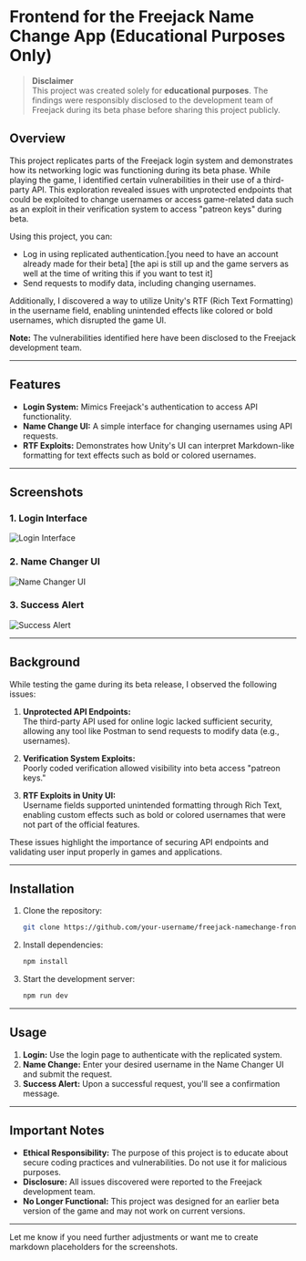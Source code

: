 # Frontend for the Freejack Name Change App (Educational Purposes Only)

> **Disclaimer**  
> This project was created solely for **educational purposes**. The findings were responsibly disclosed to the development team of Freejack during its beta phase before sharing this project publicly.

## Overview

This project replicates parts of the Freejack login system and demonstrates how its networking logic was functioning during its beta phase. While playing the game, I identified certain vulnerabilities in their use of a third-party API. This exploration revealed issues with unprotected endpoints that could be exploited to change usernames or access game-related data such as an exploit in their verification system to access "patreon keys" during beta.

Using this project, you can:
- Log in using replicated authentication.[you need to have an account already made for their beta] [the api is still up and the game servers as well at the time of writing this if you want to test it]
- Send requests to modify data, including changing usernames.

Additionally, I discovered a way to utilize Unity's RTF (Rich Text Formatting) in the username field, enabling unintended effects like colored or bold usernames, which disrupted the game UI.

**Note:** The vulnerabilities identified here have been disclosed to the Freejack development team.

---

## Features

- **Login System:** Mimics Freejack's authentication to access API functionality.
- **Name Change UI:** A simple interface for changing usernames using API requests.
- **RTF Exploits:** Demonstrates how Unity's UI can interpret Markdown-like formatting for text effects such as bold or colored usernames.

---

## Screenshots

### 1. Login Interface  
![Login Interface](https://i.postimg.cc/R09HNCsD/Screenshot-1.png)  

### 2. Name Changer UI  
![Name Changer UI](https://i.postimg.cc/dVGCsZBC/Screenshot-3.png)  

### 3. Success Alert  
![Success Alert](https://i.postimg.cc/rpJtW67F/Screenshot-2.png)  

---

## Background

While testing the game during its beta release, I observed the following issues:  

1. **Unprotected API Endpoints:**  
   The third-party API used for online logic lacked sufficient security, allowing any tool like Postman to send requests to modify data (e.g., usernames).

2. **Verification System Exploits:**  
   Poorly coded verification allowed visibility into beta access "patreon keys."

3. **RTF Exploits in Unity UI:**  
   Username fields supported unintended formatting through Rich Text, enabling custom effects such as bold or colored usernames that were not part of the official features.

These issues highlight the importance of securing API endpoints and validating user input properly in games and applications.

---

## Installation

1. Clone the repository:  
   ```bash
   git clone https://github.com/your-username/freejack-namechange-frontend.git
   ```

2. Install dependencies:  
   ```bash
   npm install
   ```

3. Start the development server:  
   ```bash
   npm run dev
   ```

---

## Usage

1. **Login:** Use the login page to authenticate with the replicated system.  
2. **Name Change:** Enter your desired username in the Name Changer UI and submit the request.  
3. **Success Alert:** Upon a successful request, you'll see a confirmation message.  

---

## Important Notes

- **Ethical Responsibility:** The purpose of this project is to educate about secure coding practices and vulnerabilities. Do not use it for malicious purposes.  
- **Disclosure:** All issues discovered were reported to the Freejack development team.  
- **No Longer Functional:** This project was designed for an earlier beta version of the game and may not work on current versions.  

---


Let me know if you need further adjustments or want me to create markdown placeholders for the screenshots.
